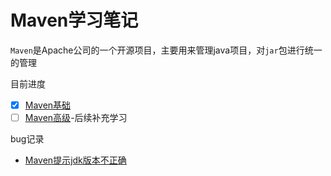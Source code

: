 # Maven学习笔记

`Maven`是Apache公司的一个开源项目，主要用来管理java项目，对`jar`包进行统一的管理

目前进度

- [x] [Maven基础](notes\Maven基础.md)
- [ ] [Maven高级](notes\Maven高级.md)-后续补充学习

bug记录

* [Maven提示jdk版本不正确](notes\Maven提示jdk版本不正确.md)
